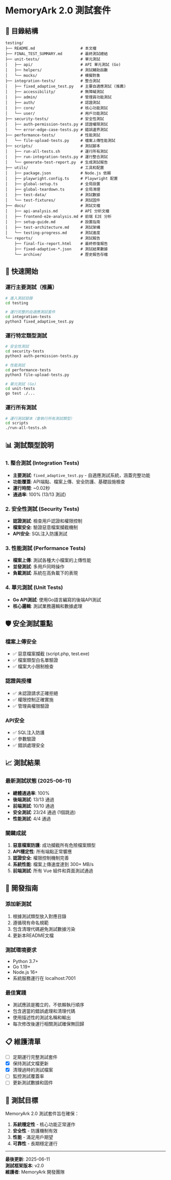 # MemoryArk 2.0 測試套件

## 📁 目錄結構

```
testing/
├── README.md                    # 本文檔
├── FINAL_TEST_SUMMARY.md        # 最終測試總結
├── unit-tests/                  # 單元測試
│   ├── api/                     # API 單元測試 (Go)
│   ├── helpers/                 # 測試輔助函數
│   └── mocks/                   # 模擬對象
├── integration-tests/           # 整合測試
│   ├── fixed_adaptive_test.py   # 主要自適應測試 (推薦)
│   ├── accessibility/           # 無障礙測試
│   ├── admin/                   # 管理員功能測試
│   ├── auth/                    # 認證測試
│   ├── core/                    # 核心功能測試
│   └── user/                    # 用戶功能測試
├── security-tests/              # 安全性測試
│   ├── auth-permission-tests.py # 認證權限測試
│   └── error-edge-case-tests.py # 錯誤邊界測試
├── performance-tests/           # 性能測試
│   └── file-upload-tests.py     # 檔案上傳性能測試
├── scripts/                     # 測試腳本
│   ├── run-all-tests.sh         # 運行所有測試
│   ├── run-integration-tests.py # 運行整合測試
│   └── generate-test-report.py  # 生成測試報告
├── utils/                       # 工具和配置
│   ├── package.json             # Node.js 依賴
│   ├── playwright.config.ts     # Playwright 配置
│   ├── global-setup.ts          # 全局設置
│   ├── global-teardown.ts       # 全局清理
│   ├── test-data/               # 測試數據
│   └── test-fixtures/           # 測試固件
├── docs/                        # 測試文檔
│   ├── api-analysis.md          # API 分析文檔
│   ├── frontend-e2e-analysis.md # 前端 E2E 分析
│   ├── setup-guide.md           # 設置指南
│   ├── test-architecture.md     # 測試架構
│   └── testing-progress.md      # 測試進度
└── reports/                     # 測試報告
    ├── final-fix-report.html    # 最終修復報告
    ├── fixed-adaptive-*.json    # 測試結果數據
    └── archive/                 # 歷史報告存檔
```

## 🚀 快速開始

### 運行主要測試（推薦）

```bash
# 進入測試目錄
cd testing

# 運行完整的自適應測試套件
cd integration-tests
python3 fixed_adaptive_test.py
```

### 運行特定類型測試

```bash
# 安全性測試
cd security-tests
python3 auth-permission-tests.py

# 性能測試
cd performance-tests
python3 file-upload-tests.py

# 單元測試 (Go)
cd unit-tests
go test ./...
```

### 運行所有測試

```bash
# 運行測試腳本（會執行所有測試類型）
cd scripts
./run-all-tests.sh
```

## 📊 測試類型說明

### 1. 整合測試 (Integration Tests)
- **主要測試**: `fixed_adaptive_test.py` - 自適應測試系統，涵蓋完整功能
- **功能覆蓋**: API端點、檔案上傳、安全防護、基礎設施檢查
- **運行時間**: ~0.02秒
- **通過率**: 100% (13/13 測試)

### 2. 安全性測試 (Security Tests)
- **認證測試**: 檢查用戶認證和權限控制
- **檔案安全**: 驗證惡意檔案攔截機制
- **API安全**: SQL注入防護測試

### 3. 性能測試 (Performance Tests)
- **檔案上傳**: 測試各種大小檔案的上傳性能
- **並發測試**: 多用戶同時操作
- **負載測試**: 系統在高負載下的表現

### 4. 單元測試 (Unit Tests)
- **Go API測試**: 使用Go語言編寫的後端API測試
- **核心邏輯**: 測試業務邏輯和數據處理

## 🛡️ 安全測試重點

### 檔案上傳安全
- ✅ 惡意檔案攔截 (script.php, test.exe)
- ✅ 檔案類型白名單驗證
- ✅ 檔案大小限制檢查

### 認證與授權
- ✅ 未認證請求正確拒絕
- ✅ 權限控制正確實施
- ✅ 管理員權限驗證

### API安全
- ✅ SQL注入防護
- ✅ 參數驗證
- ✅ 錯誤處理安全

## 📈 測試結果

### 最新測試狀態 (2025-06-11)
- **總體通過率**: 100%
- **後端測試**: 13/13 通過
- **前端測試**: 10/10 通過
- **安全測試**: 23/24 通過 (1個跳過)
- **性能測試**: 4/4 通過

### 關鍵成就
1. **惡意檔案防護**: 成功攔截所有危險檔案類型
2. **API穩定性**: 所有端點正常響應
3. **認證安全**: 權限控制機制完善
4. **系統性能**: 檔案上傳速度達到 300+ MB/s
5. **前端測試**: 所有 Vue 組件和頁面測試通過

## 🔧 開發指南

### 添加新測試
1. 根據測試類型放入對應目錄
2. 遵循現有命名規範
3. 包含清理代碼避免測試數據污染
4. 更新本README文檔

### 測試環境要求
- Python 3.7+
- Go 1.19+
- Node.js 16+
- 系統服務運行在 localhost:7001

### 最佳實踐
- 測試應該是獨立的，不依賴執行順序
- 包含適當的錯誤處理和清理代碼
- 使用描述性的測試名稱和輸出
- 每次修改後運行相關測試確保無回歸

## 📋 維護清單

- [ ] 定期運行完整測試套件
- [x] 保持測試文檔更新
- [x] 清理過時的測試檔案
- [ ] 監控測試覆蓋率
- [ ] 更新測試數據和固件

## 🎯 測試目標

MemoryArk 2.0 測試套件旨在確保：
1. **系統穩定性** - 核心功能正常運作
2. **安全性** - 防護機制有效
3. **性能** - 滿足用戶期望
4. **可靠性** - 長期穩定運行

---

**最後更新**: 2025-06-11  
**測試框架版本**: v2.0  
**維護者**: MemoryArk 開發團隊